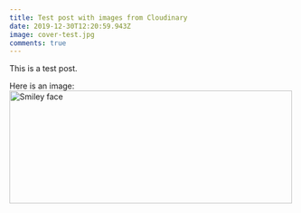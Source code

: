 ```yaml
---
title: Test post with images from Cloudinary
date: 2019-12-30T12:20:59.943Z
image: cover-test.jpg
comments: true
---
```

This is a test post. 

Here is an image: <img src="https://res.cloudinary.com/prime-images/image/upload/v1577709238/cover-test_cq50x0.jpg" alt="Smiley face" height="200" width="500"><img href= /img>
